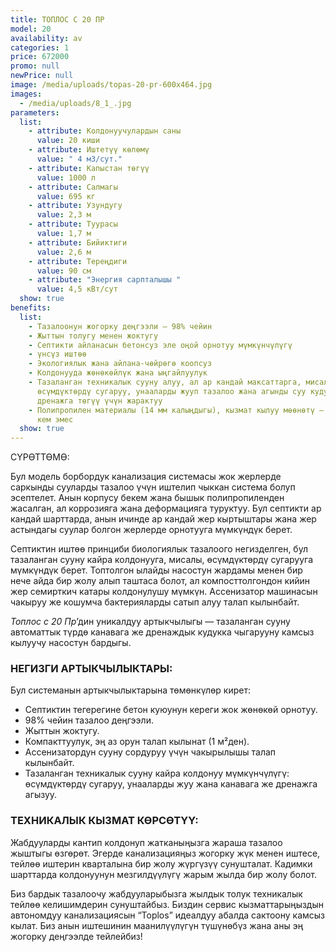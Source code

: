 ```yaml
---
title: ТОПЛОС С 20 ПР
model: 20
availability: av
categories: 1
price: 672000
promo: null
newPrice: null
image: /media/uploads/topas-20-pr-600x464.jpg
images:
  - /media/uploads/8_1_.jpg
parameters:
  list:
    - attribute: Колдонуучулардын саны
      value: 20 киши
    - attribute: Иштетүү көлөмү
      value: " 4 м3/сут."
    - attribute: Капыстан төгүү
      value: 1000 л
    - attribute: Салмагы
      value: 695 кг
    - attribute: Узундугу
      value: 2,3 м
    - attribute: Туурасы
      value: 1,7 м
    - attribute: Бийиктиги
      value: 2,6 м
    - attribute: Тереңдиги
      value: 90 см
    - attribute: "Энергия сарпталышы "
      value: 4,5 кВт/сут
  show: true
benefits:
  list:
    - Тазалоонун жогорку деңгээли – 98% чейин
    - Жыттын толугу менен жоктугу
    - Септикти айланасын бетонсуз эле оңой орнотуу мүмкүнчүлүгү
    - үнсүз иштөө
    - Экологиялык жана айлана-чөйрөгө коопсуз
    - Колдонууда жөнөкөйлүк жана ыңгайлуулук
    - Тазаланган техникалык сууну алуу, ал ар кандай максаттарга, мисалы,
      өсүмдүктөрдү сугаруу, унааларды жууп тазалоо жана агынды суу кудугуна же
      дренажга төгүү үчүн жарактуу
    - Полипропилен материалы (14 мм калыңдыгы), кызмат кылуу мөөнөтү – 50 жылдан
      кем эмес
  show: true
---
```

СҮРӨТТӨМӨ:

Бул модель борбордук канализация системасы жок жерлерде саркынды сууларды тазалоо үчүн иштелип чыккан система болуп эсептелет. Анын корпусу бекем жана бышык полипропиленден жасалган, ал коррозияга жана деформацияга туруктуу. Бул септикти ар кандай шарттарда, анын ичинде ар кандай жер кыртыштары жана жер астындагы суулар болгон жерлерде орнотууга мүмкүндүк берет.

Септиктин иштөө принциби биологиялык тазалоого негизделген, бул тазаланган сууну кайра колдонууга, мисалы, өсүмдүктөрдү сугарууга мүмкүндүк берет. Топтолгон ылайды насостун жардамы менен бир нече айда бир жолу алып таштаса болот, ал компосттолгондон кийин жер семирткич катары колдонулушу мүмкүн. Ассенизатор машинасын чакыруу же кошумча бактерияларды сатып алуу талап кылынбайт.

*Топлос с 20 Пр*’дин уникалдуу артыкчылыгы — тазаланган сууну автоматтык түрдө канавага же дренаждык кудукка чыгарууну камсыз кылуучу насостун бардыгы.

### **НЕГИЗГИ АРТЫКЧЫЛЫКТАРЫ:**

Бул системанын артыкчылыктарына төмөнкүлөр кирет:

* Септиктин тегерегине бетон куюунун кереги жок жөнөкөй орнотуу.
* 98% чейин тазалоо деңгээли.
* Жыттын жоктугу.
* Компакттуулук, эң аз орун талап кылынат (1 м²ден).
* Ассенизатордун сууну сордуруу үчүн чакырылышы талап кылынбайт.
* Тазаланган техникалык сууну кайра колдонуу мүмкүнчүлүгү: өсүмдүктөрдү сугаруу, унааларды жуу жана канавага же дренажга агызуу.

### **ТЕХНИКАЛЫК КЫЗМАТ КӨРСӨТҮҮ:**

Жабдууларды кантип колдонуп жатканыңызга жараша тазалоо жыштыгы өзгөрөт. Эгерде канализацияңыз жогорку жүк менен иштесе, тейлөө иштерин кварталына бир жолу жүргүзүү сунушталат. Кадимки шарттарда колдонуунун мезгилдүүлүгү жарым жылда бир жолу болот.

Биз бардык тазалоочу жабдууларыбызга жылдык толук техникалык тейлөө келишимдерин сунуштайбыз. Биздин сервис кызматтарыңыздын автономдуу канализациясын “Toplos” идеалдуу абалда сактоону камсыз кылат. Биз анын иштешинин маанилүүлүгүн түшүнөбүз жана аны эң жогорку деңгээлде тейлейбиз!
